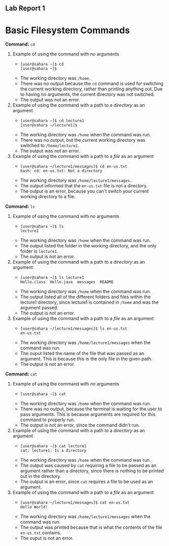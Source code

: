 ## Lab Report 1
# Basic Filesystem Commands

**Command:** `cd`
1. Example of using the command with *no* arguments
   * ```
     [user@sahara ~]$ cd
     [user@sahara ~]$
     ```
   * The working directory was `/home`.
   * There was no output because the `cd` command is used for switching the current working directory,
     rather than printing anything out. Due to having no arguments, the current directory was not switched.
   * The output was not an error.
2. Example of using the command with a path to a *directory* as an argument
   * ```
     [user@sahara ~]$ cd lecture1
     [user@sahara ~/lecture1]$
     ```
   * The working directory was `/home` when the command was run.
   * There was no output, but the current working directory was switched to `/home/lecture1`.
   * The output was not an error.
3. Example of using the command with a path to a *file* as an argument
   * ```
     [user@sahara ~/lecture1/messages]$ cd en-us.txt
     bash: cd: en-us.txt: Not a directory
     ```
   * The working directory was `/home/lecture1/messages`.
   * The output informed that the `en-us.txt` file is not a directory.
   * The output is an error, because you can't switch your current working directory to a file.

**Command:** `ls`
1. Example of using the command with *no* arguments
   * ```
     [user@sahara ~]$ ls
     lecture1
     ```
   * The working directory was `/home` when the command was run.
   * The output listed the folder in the working directory, and the only folder is `lecture1`.
   * The output is not an error.
2. Example of using the command with a path to a *directory* as an argument
   * ```
     [user@sahara ~]$ ls lecture1
     Hello.class  Hello.java  messages  README
     ```
   * The working directory was `/home` when the command was run.
   * The output listed all of the different folders and files within the lecture1 directory, since
     lecture1 is contained in `/home` and was the argument passed.
   * The output is not an error.
3. Example of using the command with a path to a *file* as an argument
   * ```
     [user@sahara ~/lecture1/messages]$ ls en-us.txt
     en-us.txt
     ```
   * The working directory was `/home/lecture1/messages` when the command was run.
   * The ouput listed the name of the file that was passed as an argument. This is because this is the
     only file in the given path.
   * The output is not an error.

**Command:** `cat`
1. Example of using the command with *no* arguments
   * ```
     [user@sahara ~]$ cat
     
     ```
   * The working directory was `/home` when the command was run.
   * There was no output, because the terminal is waiting for the user to pass arguments. This is because
     arguments are required for this command to properly run.
   * The output is not an error, since the command didn't run.
3. Example of using the command with a path to a *directory* as an argument
   * ```
     [user@sahara ~]$ cat lecture1
     cat: lecture1: Is a directory
     ```
   * The working directory was `/home` when the command was run.
   * The output was caused by `cat` requiring a file to be passed as an argument rather than a directory,
     since there is nothing to be printed out in the directory.
   * The output is an error, since `cat` requires a file to be used as an argument.
5. Example of using the command with a path to a *file* as an argument
   * ```
     [user@sahara ~/lecture1/messages]$ cat en-us.txt
     Hello World!
     ```
   * The working directory was `/home/lecture1/messages` when the command was run.
   * The output was printed because that is what the contents of the file `en-us.txt` contains.
   * The ouput is not an error.

